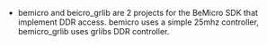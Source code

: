  * bemicro and beicro_grlib are 2 projects for the BeMicro SDK that implement DDR access. bemicro uses a simple 25mhz controller, bemicro_grlib uses grlibs DDR controller.
 
  
